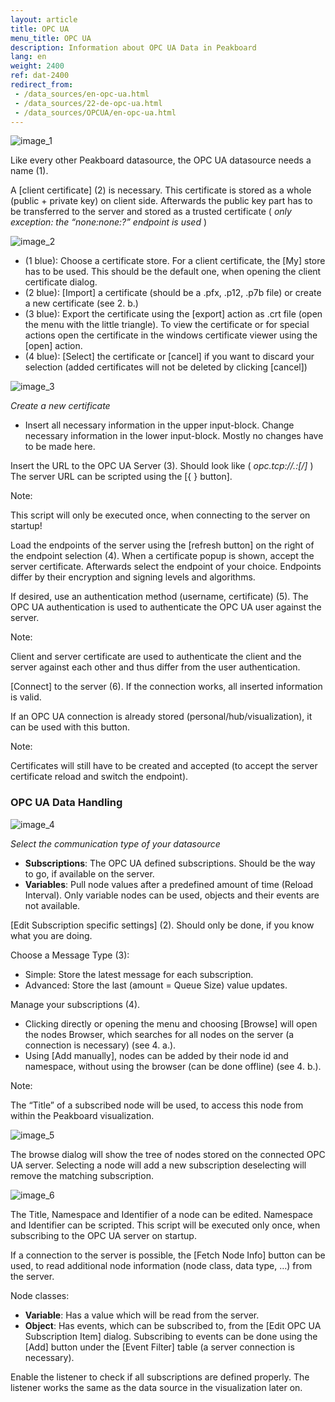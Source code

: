 ```yaml
---
layout: article
title: OPC UA
menu_title: OPC UA
description: Information about OPC UA Data in Peakboard
lang: en
weight: 2400
ref: dat-2400
redirect_from: 
 - /data_sources/en-opc-ua.html
 - /data_sources/22-de-opc-ua.html
 - /data_sources/OPCUA/en-opc-ua.html
---
```



![image_1](/assets/images/data-sources/opc-ua/data-source-opc-ua-01.png)

Like every other Peakboard datasource, the OPC UA datasource needs a name (1).

A [client certificate] (2) is necessary. This certificate is stored as a whole (public + private key) on client side. 
Afterwards the public key part has to be transferred to the server and stored as a trusted certificate ( *only exception: the “none:none:?” endpoint is used* )

![image_2](/assets/images/data-sources/opc-ua/data-source-opc-ua-02.png)

* (1 blue): Choose a certificate store. For a client certificate, the [My] store has to be used. This should be the default one, when opening the client certificate dialog.
* (2 blue): [Import] a certificate (should be a .pfx, .p12, .p7b file) or create a new certificate (see 2. b.)
* (3 blue): Export the certificate using the [export] action as .crt file (open the menu with the little triangle). To view the certificate or for special actions open the certificate in the windows certificate viewer using the [open] action.
* (4 blue): [Select] the certificate or [cancel] if you want to discard your selection (added certificates will not be deleted by clicking [cancel])

![image_3](/assets/images/data-sources/opc-ua/data-source-opc-ua-03.png)


*Create a new certificate*

* Insert all necessary information in the upper input-block. Change necessary information in the lower input-block. Mostly no changes have to be made here.

Insert the URL to the OPC UA Server (3). Should look like ( *opc.tcp://<host>.<domain>:<port>[/<path>]* )
The server URL can be scripted using the [{ } button]. 

<div class="box-tip" markdown="1">
Note:

This script will only be executed once, when connecting to the server on startup!
</div>

Load the endpoints of the server using the [refresh button] on the right of the endpoint selection (4). 
When a certificate popup is shown, accept the server certificate. 
Afterwards select the endpoint of your choice. 
Endpoints differ by their encryption and signing levels and algorithms.

If desired, use an authentication method (username, certificate) (5). 
The OPC UA authentication is used to authenticate the OPC UA user against the server. 

<div class="box-tip" markdown="1">
Note: 

Client and server certificate are used to authenticate the client and the server against each other and thus differ from the user authentication.
</div>

[Connect] to the server (6). If the connection works, all inserted information is valid.

If an OPC UA connection is already stored (personal/hub/visualization), it can be used with this button.

<div class="box-tip" markdown="1">
Note:

Certificates will still have to be created and accepted (to accept the server certificate reload and switch the endpoint).
</div>

### OPC UA Data Handling

![image_4](/assets/images/data-sources/opc-ua/data-source-opc-ua-04.png)

*Select the communication type of your datasource*

* **Subscriptions**: The OPC UA defined subscriptions. Should be the way to go, if available on the server.
* **Variables**: Pull node values after a predefined amount of time (Reload Interval). Only variable nodes can be used, objects and their events are not available.

[Edit Subscription specific settings] (2). Should only be done, if you know what you are doing.

Choose a Message Type (3):
* Simple: Store the latest message for each subscription.
* Advanced: Store the last (amount = Queue Size) value updates.

Manage your subscriptions (4).
* Clicking directly or opening the menu and choosing [Browse] will open the nodes Browser, which searches for all nodes on the server (a connection is necessary) (see 4. a.).
* Using [Add manually], nodes can be added by their node id and namespace, without using the browser (can be done offline) (see 4. b.).

<div class="box-tip" markdown="1">
Note:

The “Title” of a subscribed node will be used, to access this node from within the Peakboard visualization.
</div>

![image_5](/assets/images/data-sources/opc-ua/data-source-opc-ua-05.png)

The browse dialog will show the tree of nodes stored on the connected OPC UA server. Selecting a node will add a new subscription deselecting will remove the matching subscription.

![image_6](/assets/images/data-sources/opc-ua/data-source-opc-ua-06.png)

The Title, Namespace and Identifier of a node can be edited.
Namespace and Identifier can be scripted. This script will be executed only once, when subscribing to the OPC UA server on startup.

If a connection to the server is possible, the [Fetch Node Info] button can be used, to read additional node information (node class, data type, …) from the server. 

Node classes:
* **Variable**: Has a value which will be read from the server.
* **Object**: Has events, which can be subscribed to, from the [Edit OPC UA Subscription Item] dialog. Subscribing to events can be done using the [Add] button under the [Event Filter] table (a server connection is necessary).

Enable the listener to check if all subscriptions are defined properly. The listener works the same as the data source in the visualization later on.